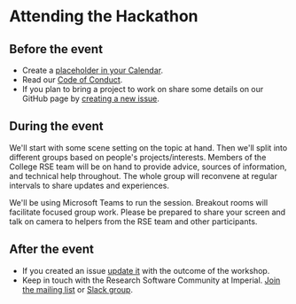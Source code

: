 # Attending the Hackathon

## Before the event

* Create a [placeholder in your Calendar](placeholder).
* Read our [Code of Conduct](CODE_OF_CONDUCT.md).
* If you plan to bring a project to work on share some details on our GitHub
  page by [creating a new issue][new issue].

[placeholder]: https://outlook.office365.com/owa/?path=/calendar/action/compose&rru=addevent&subject=RSE%20Reproducibility%20Hackathon&startdt=2020-12-02T10:00:00.000Z&enddt=2020-12-02T16:00:00.000Z&location=https://github.com/ImperialCollegeLondon/rse-chemistry-hackathon
[new issue]: https://github.com/ImperialCollegeLondon/rse-chemistry-hackathon/issues/new?assignees=&labels=project&template=custom.md&title=Project+description

## During the event

We'll start with some scene setting on the topic at hand. Then we'll split into
different groups based on people's projects/interests. Members of the College
RSE team will be on hand to provide advice, sources of information, and
technical help throughout. The whole group will reconvene at regular intervals
to share updates and experiences.

We'll be using Microsoft Teams to run the session. Breakout rooms will
facilitate focused group work. Please be prepared to share your screen and talk
on camera to helpers from the RSE team and other participants.

## After the event

* If you created an issue [update it][issues] with the outcome of the workshop.
* Keep in touch with the Research Software Community at Imperial. [Join the
  mailing list][list] or [Slack group][slack].

[issues]: https://github.com/ImperialCollegeLondon/rse-chemistry-hackathon/issues
[list]: https://mailman.ic.ac.uk/mailman/listinfo/rse
[slack]: https://join.slack.com/t/imperialsrscommunity/signup
